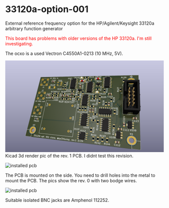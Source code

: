 # 33120a-option-001
External reference frequency option for the HP/Agilent/Keysight 33120a arbitrary function generator


<span style="color:red">This board has problems with older versions of the HP 33120a. I'm still investigating.</span>

The ocxo is a used Vectron C4550A1-0213 (10 MHz, 5V).

![3d Render of the PCB](pcb_render.png)
Kicad 3d render pic of the rev. 1 PCB. I didnt test this revision.

![installed pcb](pcb_0.jpg)

The PCB is mounted on the side. You need to drill holes into the metal to mount the PCB. The pics show the rev. 0 with two bodge wires. 

![installed pcb](pcb_1.jpg)

Suitable isolated BNC jacks are Amphenol 112252.